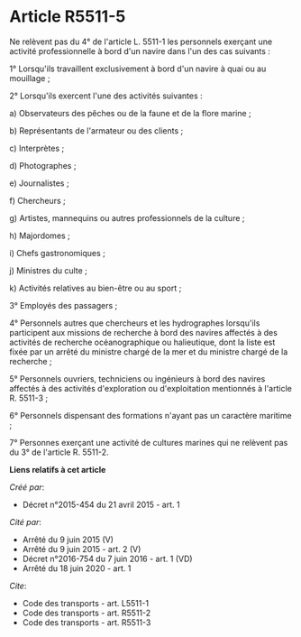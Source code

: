 # Article R5511-5

Ne relèvent pas du 4° de l'article L. 5511-1 les personnels exerçant une activité professionnelle à bord d'un navire dans
l'un des cas suivants : 

1° Lorsqu'ils travaillent exclusivement à bord d'un navire à quai ou au mouillage ; 

2° Lorsqu'ils exercent l'une des activités suivantes : 

a) Observateurs des pêches ou de la faune et de la flore marine ; 

b) Représentants de l'armateur ou des clients ; 

c) Interprètes ; 

d) Photographes ; 

e) Journalistes ; 

f) Chercheurs ; 

g) Artistes, mannequins ou autres professionnels de la culture ; 

h) Majordomes ; 

i) Chefs gastronomiques ; 

j) Ministres du culte ; 

k) Activités relatives au bien-être ou au sport ; 

3° Employés des passagers ; 

4° Personnels autres que chercheurs et les hydrographes lorsqu'ils participent aux missions de recherche à bord des navires
affectés à des activités de recherche océanographique ou halieutique, dont la liste est fixée par un arrêté du ministre
chargé de la mer et du ministre chargé de la recherche ; 

5° Personnels ouvriers, techniciens ou ingénieurs à bord des navires affectés à des activités d'exploration ou d'exploitation
mentionnés à l'article R. 5511-3 ; 

6° Personnels dispensant des formations n'ayant pas un caractère maritime ; 

7° Personnes exerçant une activité de cultures marines qui ne relèvent pas du 3° de l'article R. 5511-2.

**Liens relatifs à cet article**

_Créé par_:

  - Décret n°2015-454 du 21 avril 2015 - art. 1

_Cité par_:

  - Arrêté du 9 juin 2015 (V)
  - Arrêté du 9 juin 2015 - art. 2 (V)
  - Décret n°2016-754 du 7 juin 2016 - art. 1 (VD)
  - Arrêté du 18 juin 2020 - art. 1

_Cite_:

  - Code des transports - art. L5511-1
  - Code des transports - art. R5511-2
  - Code des transports - art. R5511-3
